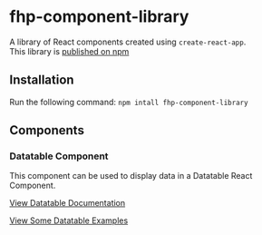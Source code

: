 # fhp-component-library

A library of React components created using `create-react-app`.\
This library is [published on npm](https://www.npmjs.com/package/fhp-component-library)

## Installation

Run the following command:
`npm intall fhp-component-library`

## Components

### Datatable Component

This component can be used to display data in a Datatable React Component.

[View Datatable Documentation](https://fabhup.github.io/Fabienhupel_14_08102021_Component/?path=/docs/example-of-components-datatable--default-style)

[View Some Datatable Examples](https://fabhup.github.io/Fabienhupel_14_08102021_Component/?path=/story/example-of-components-datatable--default-style)
